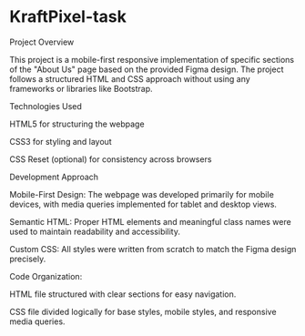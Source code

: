 # KraftPixel-task
Project Overview

This project is a mobile-first responsive implementation of specific sections of the "About Us" page based on the provided Figma design. The project follows a structured HTML and CSS approach without using any frameworks or libraries like Bootstrap.

Technologies Used

HTML5 for structuring the webpage

CSS3 for styling and layout

CSS Reset (optional) for consistency across browsers

Development Approach

Mobile-First Design: The webpage was developed primarily for mobile devices, with media queries implemented for tablet and desktop views.

Semantic HTML: Proper HTML elements and meaningful class names were used to maintain readability and accessibility.

Custom CSS: All styles were written from scratch to match the Figma design precisely.

Code Organization:

HTML file structured with clear sections for easy navigation.

CSS file divided logically for base styles, mobile styles, and responsive media queries.

